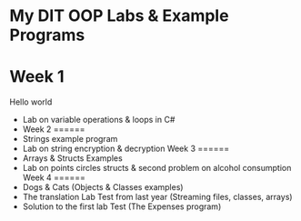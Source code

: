 My DIT OOP Labs &amp; Example Programs
===========================
Week 1
======
Hello world
* Lab on variable operations & loops in C#
* Week 2
======
* Strings example program
* Lab on string encryption & decryption
Week 3
======
* Arrays & Structs Examples 
* Lab on points circles structs & second problem on alcohol consumption
Week 4
======
* Dogs & Cats (Objects & Classes examples)
* The translation Lab Test from last year (Streaming files, classes, arrays)
* Solution to the first lab Test (The Expenses program)
